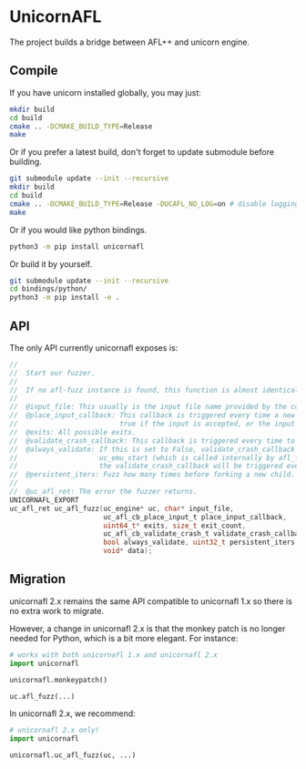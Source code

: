 # UnicornAFL

The project builds a bridge between AFL++ and unicorn engine.

## Compile

If you have unicorn installed globally, you may just:

```bash
mkdir build
cd build
cmake .. -DCMAKE_BUILD_TYPE=Release
make
```

Or if you prefer a latest build, don't forget to update submodule before building.

```bash
git submodule update --init --recursive
mkdir build
cd build
cmake .. -DCMAKE_BUILD_TYPE=Release -DUCAFL_NO_LOG=on # disable logging for the maximum speed
make
```

Or if you would like python bindings.

```bash
python3 -m pip install unicornafl
```

Or build it by yourself.

```bash
git submodule update --init --recursive
cd bindings/python/
python3 -m pip install -e .
```

## API

The only API currently unicornafl exposes is:

```C
//
//  Start our fuzzer.
//
//  If no afl-fuzz instance is found, this function is almost identical to ql.run.
//    
//  @input_file: This usually is the input file name provided by the command argument.
//  @place_input_callback: This callback is triggered every time a new child is generated. It returns 
//                         true if the input is accepted, or the input would be skipped.
//  @exits: All possible exits.
//  @validate_crash_callback: This callback is triggered every time to check if we are crashed.                     
//  @always_validate: If this is set to False, validate_crash_callback will be only triggered if
//                    uc_emu_start (which is called internally by afl_fuzz) returns an error. Or
//                    the validate_crash_callback will be triggered every time.
//  @persistent_iters: Fuzz how many times before forking a new child.
//
//  @uc_afl_ret: The error the fuzzer returns.
UNICORNAFL_EXPORT
uc_afl_ret uc_afl_fuzz(uc_engine* uc, char* input_file,
                       uc_afl_cb_place_input_t place_input_callback,
                       uint64_t* exits, size_t exit_count,
                       uc_afl_cb_validate_crash_t validate_crash_callback,
                       bool always_validate, uint32_t persistent_iters,
                       void* data);
```

## Migration

unicornafl 2.x remains the same API compatible to unicornafl 1.x so there is no extra work to migrate.

However, a change in unicornafl 2.x is that the monkey patch is no longer needed for Python, which is a bit more elegant. For instance:

```python
# works with both unicornafl 1.x and unicornafl 2.x
import unicornafl

unicornafl.monkeypatch()

uc.afl_fuzz(...)
```

In unicornafl 2.x, we recommend:

```python
# unicornafl 2.x only!
import unicornafl

unicornafl.uc_afl_fuzz(uc, ...)
```
